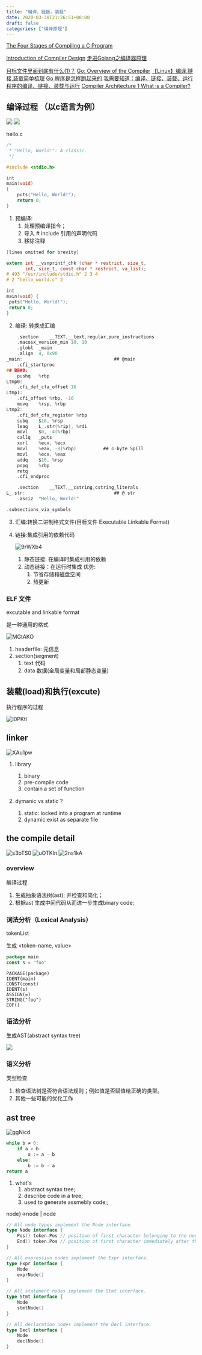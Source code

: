 ```yaml
---
title: "编译，链接，装载"
date: 2020-03-30T21:26:51+08:00
draft: false
categories: ["编译原理"]
---
```


[The Four Stages of Compiling a C Program](https://www.calleerlandsson.com/the-four-stages-of-compiling-a-c-program/)

[Introduction of Compiler Design](https://www.geeksforgeeks.org/introduction-of-compiler-design/)
[走进Golang之编译器原理](https://juejin.im/post/5dccb05ee51d4510ba708ff1#heading-0)

[目标文件里面到底有什么(1)？](https://blog.csdn.net/shenziheng1/article/details/52658431)
[Go: Overview of the Compiler](https://medium.com/a-journey-with-go/go-overview-of-the-compiler-4e5a153ca889)
[【Linux】编译,链接,装载简单梳理](https://www.jianshu.com/p/c248a29a47ed)
[Go 程序是怎样跑起来的](https://juejin.im/post/6844903879054737422#heading-4)
[我需要知道：编译、链接、装载、运行](https://blog.piasy.com/2017/10/24/I-Need-Know-About-Compile-Link-Load-Execute/index.html)
[程序的编译、链接、装载与运行](https://www.nosuchfield.com/2018/11/23/Program-compilation-linking-loading-and-running/)
[Compiler Architecture
](https://cs.lmu.edu/~ray/notes/compilerarchitecture/)
[1 What is a Compiler?](http://www.cs.umd.edu/class/spring2021/cmsc838E/Intro.html)

## 编译过程 （以c语言为例）
![](https://static.javatpoint.com/cpages/images/compilation-process-in-c2.png)
![](https://img-blog.csdnimg.cn/20190515225629812.png?x-oss-process=image/watermark,type_ZmFuZ3poZW5naGVpdGk,shadow_10,text_aHR0cHM6Ly9ibG9nLmNzZG4ubmV0L1RheWxvclBvdHRlcg==,size_16,color_FFFFFF,t_70)


hello.c
```c
/*
 * "Hello, World!": A classic.
 */

#include <stdio.h>

int
main(void)
{
	puts("Hello, World!");
	return 0;
}

```

1. 预编译: 
    1. 处理预编译指令；
    2. 导入 # include 引用的声明代码
    3. 移除注释
```c
[lines omitted for brevity]

extern int __vsnprintf_chk (char * restrict, size_t,
       int, size_t, const char * restrict, va_list);
# 493 "/usr/include/stdio.h" 2 3 4
# 2 "hello_world.c" 2

int
main(void) {
 puts("Hello, World!");
 return 0;
}
```

2. 编译: 转换成汇编
```c
    .section    __TEXT,__text,regular,pure_instructions
    .macosx_version_min 10, 10
    .globl  _main
    .align  4, 0x90
_main:                                  ## @main
    .cfi_startproc
## BB#0:
    pushq   %rbp
Ltmp0:
    .cfi_def_cfa_offset 16
Ltmp1:
    .cfi_offset %rbp, -16
    movq    %rsp, %rbp
Ltmp2:
    .cfi_def_cfa_register %rbp
    subq    $16, %rsp
    leaq    L_.str(%rip), %rdi
    movl    $0, -4(%rbp)
    callq   _puts
    xorl    %ecx, %ecx
    movl    %eax, -8(%rbp)          ## 4-byte Spill
    movl    %ecx, %eax
    addq    $16, %rsp
    popq    %rbp
    retq
    .cfi_endproc

    .section    __TEXT,__cstring,cstring_literals
L_.str:                                 ## @.str
    .asciz  "Hello, World!"

.subsections_via_symbols

```

3. 汇编:转换二进制格式文件(目标文件  Executable Linkable Format)

4. 链接:集成引用的依赖代码

   ![9rWXb4](https://cdn.jsdelivr.net/gh/atony2099/imgs@master/20201019/9rWXb4.jpg)

   
   1. 静态链接: 在编译时集成引用的依赖
   2. 动态链接：在运行时集成
      优势:
      	1. 节省存储和磁盘空间
       	2. 热更新




### ELF 文件
excutable and linkable format 

是一种通用的格式


![MGtAKO](https://cdn.jsdelivr.net/gh/atony2099/imgs@master/20201019/MGtAKO.jpg)

1. headerfile: 元信息
2. section(segment)
   1. text 代码
   2. data 数据(全局变量和局部静态变量)




## 装载(load)和执行(excute)

执行程序的过程

![I0PKtl](https://cdn.jsdelivr.net/gh/atony2099/imgs@master/20201019/I0PKtl.jpg)

 

## linker

![XAu1pw](https://cdn.jsdelivr.net/gh/atony2099/imgs@master/20220904/XAu1pw.jpg)

1. library
    1. binary 
    1. pre-compile code
    2. contain a set of function


2. dymanic vs static？
    1. static: locked into a program at runtime
    2. dynamic:exist as separate file 







## the compile  detail 

![s3bTS0](https://cdn.jsdelivr.net/gh/atony2099/imgs@master/20200516/s3bTS0.jpg)
![uOTKIn](https://cdn.jsdelivr.net/gh/atony2099/imgs@master/20210920/uOTKIn.jpg)
![2ns1kA](https://cdn.jsdelivr.net/gh/atony2099/imgs@master/20210920/2ns1kA.jpg)

### overview 
编译过程
1. 生成抽象语法树(ast); 并检查和简化；
2. 根据ast 生成中间代码从而进一步生成binary code;


### 词法分析（Lexical Analysis）

tokenList

生成 <token-name, value>

```go
package main
const s = "foo"
```

```
PACKAGE(package) 
IDENT(main) 
CONST(const) 
IDENT(s) 
ASSIGN(=) 
STRING("foo") 
EOF() 
```



###  语法分析
生成AST(abstract syntax tree)

![](https://user-gold-cdn.xitu.io/2019/11/14/16e67902feb85391?imageView2/0/w/1280/h/960/format/webp/ignore-error/1)

### 语义分析

类型检查

1. 检查语法树是否符合语法规则；例如值是否赋值给正确的类型。
2. 其他一些可能的优化工作





## ast tree

![ggNicd](https://cdn.jsdelivr.net/gh/atony2099/imgs@master/20211116/ggNicd.jpg)

```c
while b ≠ 0:
    if a > b:
        a := a - b
    else:
        b := b - a
return a
```
1. what's 
    1. abstract syntax tree;
    2. describe code in a tree;
    3. used to generate assmebly code;;




node}->node
 |
node



```go
// All node types implement the Node interface.
type Node interface {
    Pos() token.Pos // position of first character belonging to the node
    End() token.Pos // position of first character immediately after the node
}

// All expression nodes implement the Expr interface.
type Expr interface {
    Node
    exprNode()
}

// All statement nodes implement the Stmt interface.
type Stmt interface {
    Node
    stmtNode()
}

// All declaration nodes implement the Decl interface.
type Decl interface {
    Node
    declNode()
}
```




